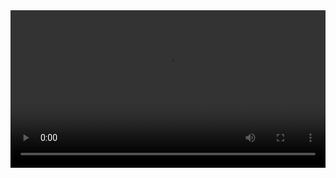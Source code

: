 <video autoplay loop width="100%">
  <source src="https://github.com/user-attachments/assets/55ab3ec9-4eb3-45ed-9e9c-f3d3492dfbce" type="video/mp4">
</video>



